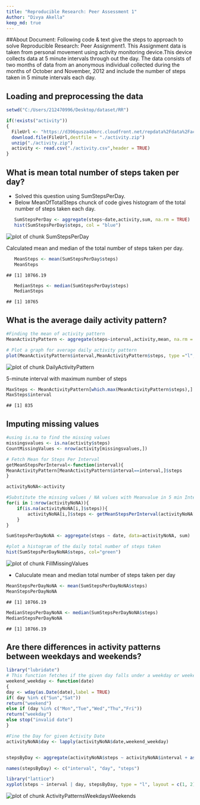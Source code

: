 ```yaml
---
title: "Reproducible Research: Peer Assessment 1"
Author: "Divya Akella"
keep_md: true
---
```

##About Document: Following code & text give the steps to approach to solve Reproducible Research: Peer Assignment1. This Assignment data is taken from personal movement using activity monitoring device.This device collects data at 5 minute intervals through out the day. The data consists of two months of data from an anonymous individual collected during the months of October and November, 2012 and include the number of steps taken in 5 minute intervals each day.


## Loading and preprocessing the data

```r
setwd("C:/Users/212470996/Desktop/dataset/RR")

if(!exists("activity"))
{ 
  FileUrl <- "https://d396qusza40orc.cloudfront.net/repdata%2Fdata%2Factivity.zip"
  download.file(FileUrl,destfile = "./activity.zip")
  unzip("./activity.zip")
  activity <- read.csv("./activity.csv",header = TRUE)
}
```


## What is mean total number of steps taken per day?

*  Solved this question using SumStepsPerDay. 
*  Below MeanOfTotalSteps chunck of code gives histogram of the total number of steps taken each day. 


```r
   SumStepsPerDay <- aggregate(steps~date,activity,sum, na.rm = TRUE)
   hist(SumStepsPerDay$steps, col = "blue")
```

![plot of chunk SumStepsPerDay](figure/SumStepsPerDay-1.png)

Calculated mean and median of the total number of steps taken per day.


```r
   MeanSteps <- mean(SumStepsPerDay$steps)
   MeanSteps
```

```
## [1] 10766.19
```

```r
   MedianSteps <- median(SumStepsPerDay$steps)
   MedianSteps
```

```
## [1] 10765
```

## What is the average daily activity pattern?


```r
#Finding the mean of activity pattern 
MeanActivityPattern <- aggregate(steps~interval,activity,mean, na.rm = TRUE)

# Plot a graph for average daily activity pattern
plot(MeanActivityPattern$interval,MeanActivityPattern$steps, type ="l", xlab = "steps", ylab="ActivityInterval")
```

![plot of chunk DailyActivityPattern](figure/DailyActivityPattern-1.png)

5-minute interval with maximum number of steps


```r
MaxSteps <- MeanActivityPattern[which.max(MeanActivityPattern$steps),] 
MaxSteps$interval
```

```
## [1] 835
```


## Imputing missing values


```r
#using is.na to find the missing values
missingsvalues <- is.na(activity$steps)
CountMissingValues <- nrow(activity[missingsvalues,])

# Fetch Mean for Steps Per Interval
getMeanStepsPerInterval<-function(interval){
MeanActivityPattern[MeanActivityPattern$interval==interval,]$steps
}

activityNoNA<-activity

#Substitute the missing values / NA values with Meanvalue in 5 min Interval
for(i in 1:nrow(activityNoNA)){
    if(is.na(activityNoNA[i,]$steps)){
        activityNoNA[i,]$steps <- getMeanStepsPerInterval(activityNoNA[i,]$interval)
    }
}

SumStepsPerDayNoNA <- aggregate(steps ~ date, data=activityNoNA, sum)

#plot a histogram of the daily total number of steps taken
hist(SumStepsPerDayNoNA$steps, col="green")
```

![plot of chunk FillMissingValues](figure/FillMissingValues-1.png)


* Caluculate mean and median total number of steps taken per day



```r
MeanStepsPerDayNoNA <- mean(SumStepsPerDayNoNA$steps)
MeanStepsPerDayNoNA
```

```
## [1] 10766.19
```

```r
MedianStepsPerDayNoNA <- median(SumStepsPerDayNoNA$steps)
MedianStepsPerDayNoNA
```

```
## [1] 10766.19
```

## Are there differences in activity patterns between weekdays and weekends?


```r
library("lubridate")
# This function fetches if the given day falls under a weekday or weekend
weekend_weekday <- function(date)
{
day <- wday(as.Date(date),label = TRUE) 
if( day %in% c("Sun","Sat"))
return("weekend")
else if (day %in% c("Mon","Tue","Wed","Thu","Fri"))
return("weekday")
else stop("invalid date")
}

#Fine the Day for given Activity Date
activityNoNA$day <- lapply(activityNoNA$date,weekend_weekday)


stepsByDay <- aggregate(activityNoNA$steps ~ activityNoNA$interval + as.character(activityNoNA$day), activityNoNA, mean)

names(stepsByDay) <- c("interval", "day", "steps")

library("lattice")
xyplot(steps ~ interval | day, stepsByDay, type = "l", layout = c(1, 2), xlab = "Interval", ylab = "Steps")
```

![plot of chunk ActivityPatternsWeekdaysWeekends](figure/ActivityPatternsWeekdaysWeekends-1.png)
